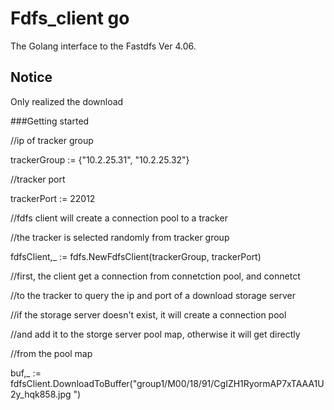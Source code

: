 # Fdfs_client go
The Golang interface to the Fastdfs Ver 4.06.



## Notice

Only realized the download



###Getting started

//ip of tracker group

trackerGroup := {"10.2.25.31", "10.2.25.32"}



//tracker port

trackerPort := 22012



//fdfs client will create a connection pool to a tracker

//the tracker is selected randomly from tracker group

fdfsClient,_ := fdfs.NewFdfsClient(trackerGroup, trackerPort)



//first, the client get a connection from connetction pool, and connetct

//to the tracker to query the ip and port of a download storage server

//if the storage server doesn't exist, it will create a connection pool

//and add it to the storge server pool map, otherwise it will get directly

//from the pool map

buf,_ := fdfsClient.DownloadToBuffer("group1/M00/18/91/CgIZH1RyormAP7xTAAA1U2y_hqk858.jpg
")

